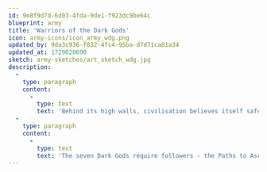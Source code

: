 ```yaml
---
id: 9e8f9d7d-6d03-4fda-9de1-f923dc9be64c
blueprint: army
title: 'Warriors of the Dark Gods'
icon: army-icons/icon_army_wdg.png
updated_by: 9da3c936-f032-4fc4-95ba-d7d71ca81a34
updated_at: 1729020690
sketch: army-sketches/art_sketch_wdg.jpg
description:
  -
    type: paragraph
    content:
      -
        type: text
        text: 'Behind its high walls, civilisation believes itself safe. Law, morality, order – these are its shields. But from places of power and even within their very borders, a threat grows. Come to tear down those walls, to break chains and destroy the very foundations of order: tremble before the Warriors of the Dark Gods!'
  -
    type: paragraph
    content:
      -
        type: text
        text: 'The seven Dark Gods require followers - the Paths to Ascension are treacherous, and those who fall by the wayside are fuel for the fires of the Abyss. Yet there is no shortage of those willing to swear their soul in exchange for the power of the Seven and even the slim chance of immortality or true greatness. Clad in hell-forged armour and wielding weapons their former bodies could barely lift, the Warriors of the Dark Gods are a terror to behold, even without the monsters that often accompany them into battle.'
---
```


